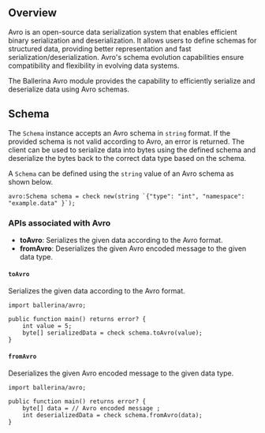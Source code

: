 ## Overview

Avro is an open-source data serialization system that enables efficient binary serialization and deserialization. It allows users to define schemas for structured data, providing better representation and fast serialization/deserialization. Avro's schema evolution capabilities ensure compatibility and flexibility in evolving data systems.

The Ballerina Avro module provides the capability to efficiently serialize and deserialize data using Avro schemas.

## Schema

The `Schema` instance accepts an Avro schema in `string` format. If the provided schema is not valid according to Avro, an error is returned. The client can be used to serialize data into bytes using the defined schema and deserialize the bytes back to the correct data type based on the schema.

A `Schema` can be defined using the `string` value of an Avro schema as shown below.

```ballerina
avro:Schema schema = check new(string `{"type": "int", "namespace": "example.data" }`);
```

### APIs associated with Avro

- **toAvro**: Serializes the given data according to the Avro format.
- **fromAvro**: Deserializes the given Avro encoded message to the given data type.

#### `toAvro`

Serializes the given data according to the Avro format.

```ballerina
import ballerina/avro;

public function main() returns error? {
    int value = 5;
    byte[] serializedData = check schema.toAvro(value);
}
```

#### `fromAvro`

Deserializes the given Avro encoded message to the given data type.

```ballerina
import ballerina/avro;

public function main() returns error? {
    byte[] data = // Avro encoded message ;
    int deserializedData = check schema.fromAvro(data);
}
```
